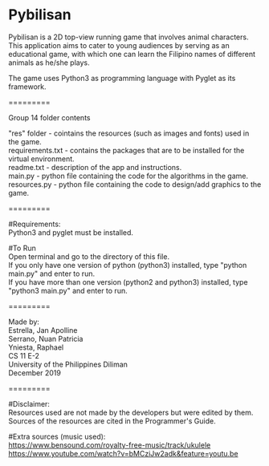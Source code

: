 Pybilisan
=========

Pybilisan is a 2D top-view running game that involves animal characters.  
This application aims to cater to young audiences by serving as an educational game, with which one can learn the Filipino names of different animals as he/she plays.  
  
The game uses Python3 as programming language with Pyglet as its framework.  

=========

Group 14 folder contents  

"res" folder - cointains the resources (such as images and fonts) used in the game.  
requirements.txt - contains the packages that are to be installed for the virtual environment.  
readme.txt - description of the app and instructions.  
main.py - python file containing the code for the algorithms in the game.  
resources.py - python file containing the code to design/add graphics to the game.  

=========

#Requirements:  
Python3 and pyglet must be installed.  
  
#To Run  
Open terminal and go to the directory of this file.  
If you only have one version of python (python3) installed, type "python main.py" and enter to run.  
If you have more than one version (python2 and python3) installed, type "python3 main.py" and enter to run.  
  
=========

Made by:  
Estrella, Jan Apolline  
Serrano, Nuan Patricia  
Yniesta, Raphael  
CS 11 E-2  
University of the Philippines Diliman  
December 2019  
  
=========

#Disclaimer:  
Resources used are not made by the developers but were edited by them. Sources of the resources are cited in the Programmer's Guide.  

#Extra sources (music used):  
https://www.bensound.com/royalty-free-music/track/ukulele  
https://www.youtube.com/watch?v=bMCziJw2adk&feature=youtu.be  
